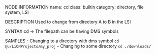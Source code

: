 NODE INFORMATION
    name: cd
    class: builtin
    category: directory, file system, LSI


DESCRIPTION
    Used to change from directory A to B in the LSI

SYNTAX
    cd <filepath>
    -> The filepath can be having DMS symbols

SAMPLES
    - Changing to a directory with dms symbol
        ```
        cd @u/LiONProjects/my_proj
        ```
    - Changing to some directory
        ```
        cd ./downloads/
        ```